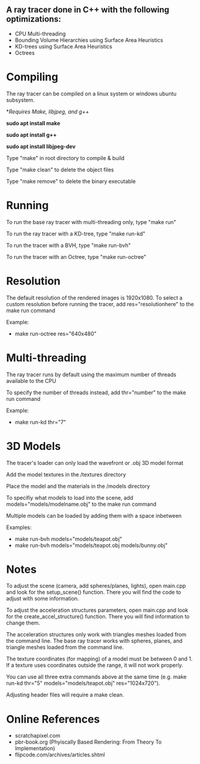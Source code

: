 ## A ray tracer done in C++ with the following optimizations:
* CPU Multi-threading
* Bounding Volume Hierarchies using Surface Area Heuristics
* KD-trees using Surface Area Heuristics
* Octrees

# Compiling
The ray tracer can be compiled on a linux system or windows ubuntu subsystem.

**Requires Make, libjpeg, and g++*

**sudo apt install make**

**sudo apt install g++**

**sudo apt install libjpeg-dev**

Type "make" in root directory to compile & build

Type "make clean" to delete the object files

Type "make remove" to delete the binary executable

# Running
To run the base ray tracer with multi-threading only, type "make run"
 
To run the ray tracer with a KD-tree, type "make run-kd"

To run the tracer with a BVH, type "make run-bvh"
 
To run the tracer with an Octree, type "make run-octree"
 
# Resolution
The default resolution of the rendered images is 1920x1080. To select a custom resolution before running the tracer, add res="resolutionhere" to the make run command

Example:
* make run-octree res="640x480"
  
# Multi-threading
The ray tracer runs by default using the maximum number of threads available to the CPU

To specify the number of threads instead, add thr="number" to the make run command

Example: 
* make run-kd thr="7"  

# 3D Models
The tracer's loader can only load the wavefront or .obj 3D model format

Add the model textures in the /textures directory

Place the model and the materials in the /models directory

To specifiy what models to load into the scene, add models="models/modelname.obj" to the make run command 

Multiple models can be loaded by adding them with a space inbetween

Examples:
* make run-bvh models="models/teapot.obj"
* make run-bvh models="models/teapot.obj models/bunny.obj"

# Notes
To adjust the scene (camera, add spheres/planes, lights), open main.cpp and look for the setup_scene() function. There you will find the code to adjust with some information.

To adjust the acceleration structures parameters, open main.cpp and look for the create_accel_structure() function. There you will find information to change them.

The acceleration structures only work with triangles meshes loaded from the command line. 
The base ray tracer works with spheres, planes, and triangle meshes loaded from the command line.

The texture coordinates (for mapping) of a model must be between 0 and 1. If a texture uses coordinates outside the range, it will not work properly.

You can use all three extra commands above at the same time (e.g. make run-kd thr="5" models="models/teapot.obj" res="1024x720").

Adjusting header files will require a make clean.

# Online References
* scratchapixel.com
* pbr-book.org (Phyiscally Based Rendering: From Theory To Implementation)
* flipcode.com/archives/articles.shtml

